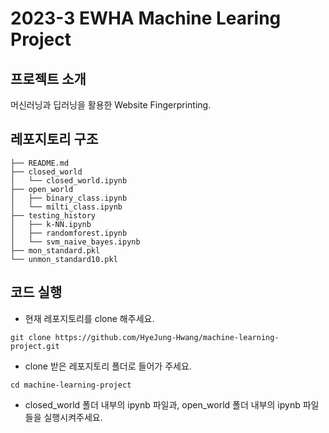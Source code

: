 # 2023-3 EWHA Machine Learing Project
## 프로젝트 소개
머신러닝과 딥러닝을 활용한 Website Fingerprinting.

## 레포지토리 구조
```
├── README.md
├── closed_world
│   └── closed_world.ipynb
├── open_world
│   ├── binary_class.ipynb
│   └── milti_class.ipynb
├── testing_history
│   ├── k-NN.ipynb
│   ├── randomforest.ipynb
│   └── svm_naive_bayes.ipynb
├── mon_standard.pkl
└── unmon_standard10.pkl
```

## 코드 실행
- 현재 레포지토리를 clone 해주세요.
```
git clone https://github.com/HyeJung-Hwang/machine-learning-project.git
```
- clone 받은 레포지토리 폴더로 들어가 주세요.
```
cd machine-learning-project
```
- closed_world 폴더 내부의 ipynb 파일과, open_world 폴더 내부의 ipynb 파일들을 실행시켜주세요.

